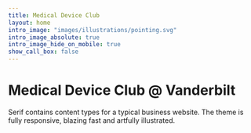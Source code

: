 ```yaml
---
title: Medical Device Club
layout: home
intro_image: "images/illustrations/pointing.svg"
intro_image_absolute: true
intro_image_hide_on_mobile: true
show_call_box: false
---
```


# Medical Device Club @ Vanderbilt

Serif contains content types for a typical business website. The theme is fully responsive, blazing fast and artfully illustrated.

